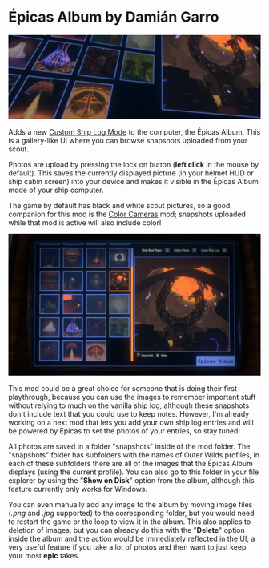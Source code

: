 # Épicas Album by Damián Garro

![thumbnail](images/thumbnail.jpg)

Adds a new [Custom Ship Log Mode](https://outerwildsmods.com/mods/customshiplogmodes/) to the computer, the Épicas Album. This is a gallery-like UI where you can browse snapshots uploaded from your scout.

Photos are upload by pressing the lock on button (**left click** in the mouse by default). This saves the currently displayed picture (in your helmet HUD or ship cabin screen) into your device and makes it visible in the Épicas Album mode of your ship computer.

The game by default has black and white scout pictures, so a good companion for this mod is the [Color Cameras](https://outerwildsmods.com/mods/colorcameras/) mod; snapshots uploaded while that mod is active will also include color!

![screenshot](images/screenshot.jpg)

This mod could be a great choice for someone that is doing their first playthrough, because you can use the images to remember important stuff without relying to much on the vanilla ship log, although these snapshots don't include text that you could use to keep notes. However, I'm already working on a next mod that lets you add your own ship log entries and will be powered by Épicas to set the photos of your entries, so stay tuned!

All photos are saved in a folder "snapshots" inside of the mod folder. The "snapshots" folder has subfolders with the names of Outer Wilds profiles, in each of these subfolders there are all of the images that the Épicas Album displays (using the current profile). You can also go to this folder in your file explorer by using the "**Show on Disk**" option from the album, although this feature currently only works for Windows.

You can even manually add any image to the album by moving image files (*.png* and *.jpg* supported) to the corresponding folder, but you would need to restart the game or the loop to view it in the album. This also applies to deletion of images, but you can already do this with the "**Delete**" option inside the album and the action would be immediately reflected in the UI, a very useful feature if you take a lot of photos and then want to just keep your most **epic**  takes.
